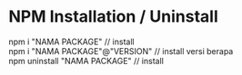 <h1>NPM Installation / Uninstall</h1>

<p>
npm i "NAMA PACKAGE" // install<br>
npm i "NAMA PACKAGE"@"VERSION" // install versi berapa<br>
npm uninstall "NAMA PACKAGE" // install<br>

</p>
